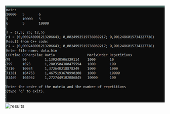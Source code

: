 ![results](https://github.com/AndreyZeberg/CSLabs/blob/main/Lab6/results.png)
![results](<img src="https://user-images.githubusercontent.com/16319829/81180309-2b51f000-8fee-11ea-8a78-ddfe8c3412a7.png" width=50% height=50%>)
